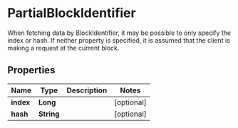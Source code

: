 

# PartialBlockIdentifier

When fetching data by BlockIdentifier, it may be possible to only specify the index or hash. If neither property is specified, it is assumed that the client is making a request at the current block.
## Properties

Name | Type | Description | Notes
------------ | ------------- | ------------- | -------------
**index** | **Long** |  |  [optional]
**hash** | **String** |  |  [optional]



